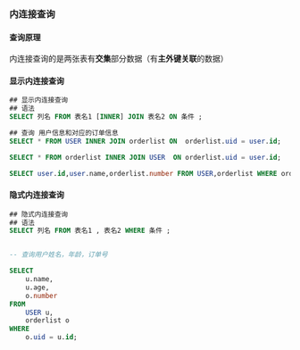 ### 内连接查询

#### 查询原理

​		内连接查询的是两张表有**交集**部分数据（有**主外键关联**的数据）

#### 显示内连接查询

``` sql
## 显示内连接查询
## 语法
SELECT 列名 FROM 表名1 [INNER] JOIN 表名2 ON 条件 ;

## 查询 用户信息和对应的订单信息
SELECT * FROM USER INNER JOIN orderlist ON  orderlist.uid = user.id;

SELECT * FROM orderlist INNER JOIN USER  ON orderlist.uid = user.id;

SELECT user.id,user.name,orderlist.number FROM USER,orderlist WHERE orderlist.uid = user.id;


```



#### 隐式内连接查询

``` sql
## 隐式内连接查询
## 语法
SELECT 列名 FROM 表名1 , 表名2 WHERE 条件 ;


-- 查询用户姓名，年龄，订单号

SELECT 
	u.name,
	u.age,
	o.number
FROM 
	USER u,
	orderlist o
WHERE
	o.uid = u.id;

```



